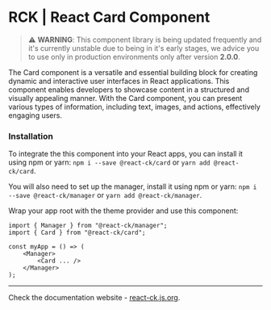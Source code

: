 # RCK | React Card Component

> :warning: **WARNING**: This component library is being updated frequently and it's currently unstable due to being in it's early stages, we advice you to use only in production environments only after version **2.0.0**.

The Card component is a versatile and essential building block for creating dynamic and interactive user interfaces in React applications. This component enables developers to showcase content in a structured and visually appealing manner. With the Card component, you can present various types of information, including text, images, and actions, effectively engaging users.

### Installation 

To integrate the this component into your React apps, you can install it using npm or yarn: `npm i --save @react-ck/card` or `yarn add @react-ck/card`.

You will also need to set up the manager, install it using npm or yarn: `npm i --save @react-ck/manager` or `yarn add @react-ck/manager`.

Wrap your app root with the theme provider and use this component:

```tsx
import { Manager } from "@react-ck/manager";
import { Card } from "@react-ck/card";

const myApp = () => (
    <Manager>
        <Card ... />
    </Manager>
);
```

<!-- storybook-ignore -->

---

Check the documentation website - [react-ck.js.org](https://react-ck.js.org).